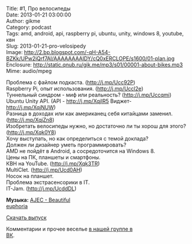 Title: #1, Про велосипеды  
Date: 2013-01-21 03:00:00  
Author: gikme  
Category: podcast  
Tags: amd, android, api, raspberry pi, ubuntu, unity, windows 8, youtube, квн  
Slug: 2013-01-21-pro-velosipedy  
Image: http://2.bp.blogspot.com/-qH-A54-BZKk/UPw2iQrf7AI/AAAAAAAAIDY/cQ0xERCLOPE/s1600/01-plan.jpg  
Enclosure: http://static.qnub.ru/gik.me/mp3/s01/00001-about-bikes.mp3  
Mime: audio/mpeg

Проблема с файлом подкаста. (<http://j.mp/Ucc92P>)  
Raspberry Pi, опыт использования. (<http://j.mp/Uccl2e>)   
Туннельный синдром - миф или реальность? (<http://j.mp/Uccqmi>)   
Ubuntu Unity API. (API - <http://j.mp/XqjIR5> Виджет-  
<http://j.mp/XqjNUW>)   
Разница в доходах или как американец себя китайцами заменил.  
(<http://j.mp/XqjZn8>)   
Изобретать велосипеды нужно, но достаточно ли ты хорош для этого?  
(<http://j.mp/Xqk0Y8>)   
Хочу выступать, но как определиться с темой доклада?   
Должен ли дизайнер уметь программировать?   
AMD не пойдёт в Android, а сосредоточится на Windows 8.   
Цены на ПК, планшеты и смартфоны.   
КВН на YouTube. (<http://j.mp/Xqk3TR>)  
MultiClet. (<http://j.mp/Ucd0AH>)   
Носок на планшет.   
Проблема экстрасенсорики в IT.   
IT-Jam. (<http://j.mp/UcddDL>)

**Музыка:** [AJEC - Beautiful  
euphoria](http://promodj.com/amurstar/tracks/3834716/AJEC_Beautiful_euphoria)

[Скачать выпуск](http://static.qnub.ru/gik.me/mp3/s01/00001-about-bikes.mp3)

Комментарии и прочее веселье [в нашей группе в  
ВК](http://vk.com/gikme).

